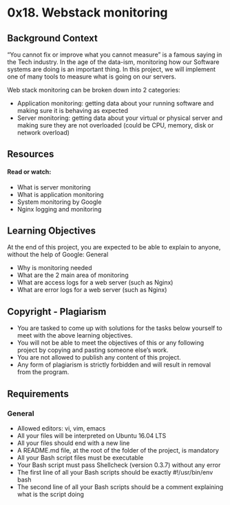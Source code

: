 # 0x18. Webstack monitoring

## Background Context

“You cannot fix or improve what you cannot measure” is a famous saying in the Tech industry. In the age of the data-ism, monitoring how our Software systems are doing is an important thing. In this project, we will implement one of many tools to measure what is going on our servers.

Web stack monitoring can be broken down into 2 categories:

-    Application monitoring: getting data about your running software and making sure it is behaving as expected
-    Server monitoring: getting data about your virtual or physical server and making sure they are not overloaded (could be CPU, memory, disk or network overload)

## Resources

#### Read or watch:

-    What is server monitoring
-    What is application monitoring
-    System monitoring by Google
-    Nginx logging and monitoring

## Learning Objectives

At the end of this project, you are expected to be able to explain to anyone, without the help of Google:
General

-    Why is monitoring needed
-    What are the 2 main area of monitoring
-    What are access logs for a web server (such as Nginx)
-    What are error logs for a web server (such as Nginx)

## Copyright - Plagiarism

-    You are tasked to come up with solutions for the tasks below yourself to meet with the above learning objectives.
-    You will not be able to meet the objectives of this or any following project by copying and pasting someone else’s work.
-    You are not allowed to publish any content of this project.
-    Any form of plagiarism is strictly forbidden and will result in removal from the program.

## Requirements
### General

-    Allowed editors: vi, vim, emacs
-    All your files will be interpreted on Ubuntu 16.04 LTS
-    All your files should end with a new line
-    A README.md file, at the root of the folder of the project, is mandatory
-    All your Bash script files must be executable
-    Your Bash script must pass Shellcheck (version 0.3.7) without any error
-    The first line of all your Bash scripts should be exactly #!/usr/bin/env bash
-    The second line of all your Bash scripts should be a comment explaining what is the script doing
